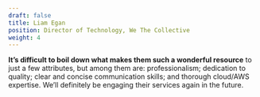 ```yaml
---
draft: false
title: Liam Egan
position: Director of Technology, We The Collective
weight: 4
---
```

<strong>It’s difficult to boil down what makes them such a wonderful resource</strong> to just a few attributes, but among them are: professionalism; dedication to quality; clear and concise communication skills; and thorough cloud/AWS expertise. We’ll definitely be engaging their services again in the future.
